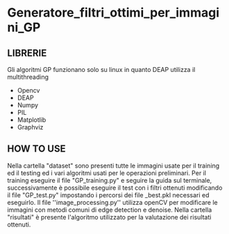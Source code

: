 # Generatore_filtri_ottimi_per_immagini_GP
## LIBRERIE
Gli algoritmi GP funzionano solo su linux in quanto DEAP utilizza il multithreading
- Opencv
- DEAP
- Numpy
- PIL
- Matplotlib
- Graphviz
## HOW TO USE
Nella cartella "dataset" sono presenti tutte le immagini usate per il training ed il testing ed i vari algoritmi usati per le operazioni preliminari.
Per il training eseguire il file "GP_training.py" e seguire la guida sul terminale, successivamente è possibile eseguire il test con i filtri ottenuti modificando il file "GP_test.py" impostando i percorsi dei file _best.pkl necessari ed eseguirlo.
Il file ''image_processing.py'' utilizza openCV per modificare le immagini con metodi comuni di edge detection e denoise.
Nella cartella "risultati" è presente l'algoritmo utilizzato per la valutazione dei risultati ottenuti.


